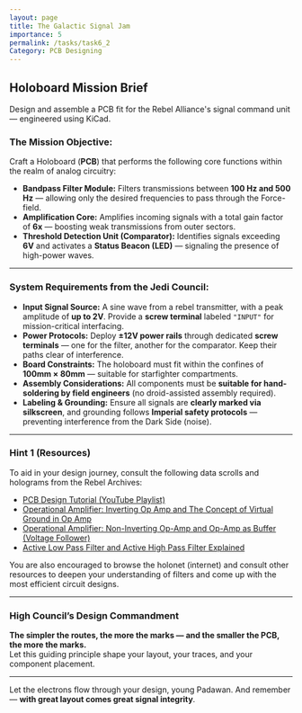 ```yaml
---
layout: page
title: The Galactic Signal Jam
importance: 5
permalink: /tasks/task6_2
Category: PCB Designing
---
```


## Holoboard Mission Brief

Design and assemble a PCB fit for the Rebel Alliance's signal command unit — engineered using KiCad.

### The Mission Objective:

Craft a Holoboard (**PCB**) that performs the following core functions within the realm of analog circuitry:

- **Bandpass Filter Module:** Filters transmissions between **100 Hz and 500 Hz** — allowing only the desired frequencies to pass through the Force-field.  
- **Amplification Core:** Amplifies incoming signals with a total gain factor of **6x** — boosting weak transmissions from outer sectors.  
- **Threshold Detection Unit (Comparator):** Identifies signals exceeding **6V** and activates a **Status Beacon (LED)** — signaling the presence of high-power waves.

---

### System Requirements from the Jedi Council:

- **Input Signal Source:** A sine wave from a rebel transmitter, with a peak amplitude of **up to 2V**. Provide a **screw terminal** labeled `"INPUT"` for mission-critical interfacing.  
- **Power Protocols:** Deploy **±12V power rails** through dedicated **screw terminals** — one for the filter, another for the comparator. Keep their paths clear of interference.  
- **Board Constraints:** The holoboard must fit within the confines of **100mm × 80mm** — suitable for starfighter compartments.  
- **Assembly Considerations:** All components must be **suitable for hand-soldering by field engineers** (no droid-assisted assembly required).  
- **Labeling & Grounding:** Ensure all signals are **clearly marked via silkscreen**, and grounding follows **Imperial safety protocols** — preventing interference from the Dark Side (noise).

---

### Hint 1 (Resources)

To aid in your design journey, consult the following data scrolls and holograms from the Rebel Archives:

- [PCB Design Tutorial (YouTube Playlist)](https://youtube.com/playlist?list=PLEBQazB0HUyR24ckSZ5u05TZHV9khgA1O&si=jV_f-F7LT0rPMgh-)  
- [Operational Amplifier: Inverting Op Amp and The Concept of Virtual Ground in Op Amp](https://youtu.be/AuZ00cQ0UrE?si=Qj8TGB4sJWkUZros)  
- [Operational Amplifier: Non-Inverting Op-Amp and Op-Amp as Buffer (Voltage Follower)](https://youtu.be/uyOfonR_rEw?si=RWxn3HkXUgWHxQAG)  
- [Active Low Pass Filter and Active High Pass Filter Explained](https://youtu.be/gEeF8sEQTEc?si=xsx5Ekr8QGkI70Le)

You are also encouraged to browse the holonet (internet) and consult other resources to deepen your understanding of filters and come up with the most efficient circuit designs.

---

### High Council’s Design Commandment

**The simpler the routes, the more the marks — and the smaller the PCB, the more the marks.**  
Let this guiding principle shape your layout, your traces, and your component placement.

---

Let the electrons flow through your design, young Padawan. And remember — **with great layout comes great signal integrity**.